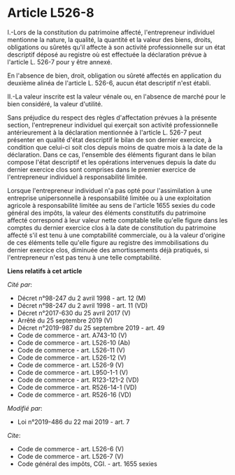 # Article L526-8

I.-Lors de la constitution du patrimoine affecté, l'entrepreneur individuel mentionne la nature, la qualité, la quantité et
la valeur des biens, droits, obligations ou sûretés qu'il affecte à son activité professionnelle sur un état descriptif
déposé au registre où est effectuée la déclaration prévue à l'article L. 526-7 pour y être annexé. 

En l'absence de bien, droit, obligation ou sûreté affectés en application du deuxième alinéa de l'article L. 526-6, aucun
état descriptif n'est établi. 

II.-La valeur inscrite est la valeur vénale ou, en l'absence de marché pour le bien considéré, la valeur d'utilité. 

Sans préjudice du respect des règles d'affectation prévues à la présente section, l'entrepreneur individuel qui exerçait son
activité professionnelle antérieurement à la déclaration mentionnée à l'article L. 526-7 peut présenter en qualité d'état
descriptif le bilan de son dernier exercice, à condition que celui-ci soit clos depuis moins de quatre mois à la date de la
déclaration. Dans ce cas, l'ensemble des éléments figurant dans le bilan compose l'état descriptif et les opérations
intervenues depuis la date du dernier exercice clos sont comprises dans le premier exercice de l'entrepreneur individuel à
responsabilité limitée. 

Lorsque l'entrepreneur individuel n'a pas opté pour l'assimilation à une entreprise unipersonnelle à responsabilité limitée
ou à une exploitation agricole à responsabilité limitée au sens de l'article 1655 sexies du code général des impôts, la
valeur des éléments constitutifs du patrimoine affecté correspond à leur valeur nette comptable telle qu'elle figure dans les
comptes du dernier exercice clos à la date de constitution du patrimoine affecté s'il est tenu à une comptabilité
commerciale, ou à la valeur d'origine de ces éléments telle qu'elle figure au registre des immobilisations du dernier
exercice clos, diminuée des amortissements déjà pratiqués, si l'entrepreneur n'est pas tenu à une telle comptabilité.

**Liens relatifs à cet article**

_Cité par_:

  - Décret n°98-247 du 2 avril 1998 - art. 12 (M)
  - Décret n°98-247 du 2 avril 1998 - art. 11 (VD)
  - Décret n°2017-630 du 25 avril 2017 (V)
  - Arrêté du 25 septembre 2019 (V)
  - Décret n°2019-987 du 25 septembre 2019 - art. 49
  - Code de commerce - art. A743-10 (V)
  - Code de commerce - art. L526-10 (Ab)
  - Code de commerce - art. L526-11 (V)
  - Code de commerce - art. L526-12 (V)
  - Code de commerce - art. L526-9 (V)
  - Code de commerce - art. L950-1-1 (V)
  - Code de commerce - art. R123-121-2 (VD)
  - Code de commerce - art. R526-14-1 (VD)
  - Code de commerce - art. R526-16 (VD)

_Modifié par_:

  - Loi n°2019-486 du 22 mai 2019 - art. 7

_Cite_:

  - Code de commerce - art. L526-6 (V)
  - Code de commerce - art. L526-7 (V)
  - Code général des impôts, CGI. - art. 1655 sexies
